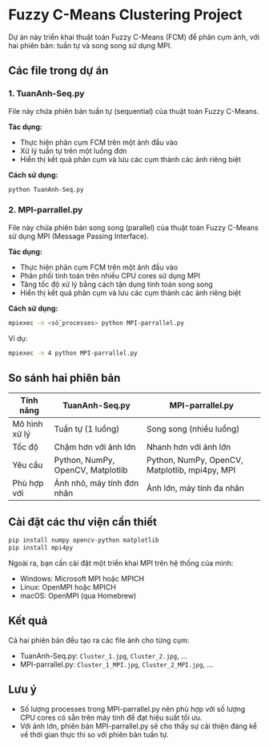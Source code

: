 # Fuzzy C-Means Clustering Project

Dự án này triển khai thuật toán Fuzzy C-Means (FCM) để phân cụm ảnh, với hai phiên bản: tuần tự và song song sử dụng MPI.

## Các file trong dự án

### 1. TuanAnh-Seq.py
File này chứa phiên bản tuần tự (sequential) của thuật toán Fuzzy C-Means.

**Tác dụng:**
- Thực hiện phân cụm FCM trên một ảnh đầu vào
- Xử lý tuần tự trên một luồng đơn
- Hiển thị kết quả phân cụm và lưu các cụm thành các ảnh riêng biệt

**Cách sử dụng:**
```bash
python TuanAnh-Seq.py
```

### 2. MPI-parrallel.py
File này chứa phiên bản song song (parallel) của thuật toán Fuzzy C-Means sử dụng MPI (Message Passing Interface).

**Tác dụng:**
- Thực hiện phân cụm FCM trên một ảnh đầu vào
- Phân phối tính toán trên nhiều CPU cores sử dụng MPI
- Tăng tốc độ xử lý bằng cách tận dụng tính toán song song
- Hiển thị kết quả phân cụm và lưu các cụm thành các ảnh riêng biệt

**Cách sử dụng:**
```bash
mpiexec -n <số_processes> python MPI-parrallel.py 
```

Ví dụ:
```bash
mpiexec -n 4 python MPI-parrallel.py
```

## So sánh hai phiên bản

| Tính năng | TuanAnh-Seq.py | MPI-parrallel.py |
|-----------|----------------|------------------|
| Mô hình xử lý | Tuần tự (1 luồng) | Song song (nhiều luồng) |
| Tốc độ | Chậm hơn với ảnh lớn | Nhanh hơn với ảnh lớn |
| Yêu cầu | Python, NumPy, OpenCV, Matplotlib | Python, NumPy, OpenCV, Matplotlib, mpi4py, MPI |
| Phù hợp với | Ảnh nhỏ, máy tính đơn nhân | Ảnh lớn, máy tính đa nhân |

## Cài đặt các thư viện cần thiết

```bash
pip install numpy opencv-python matplotlib
pip install mpi4py
```

Ngoài ra, bạn cần cài đặt một triển khai MPI trên hệ thống của mình:
- Windows: Microsoft MPI hoặc MPICH
- Linux: OpenMPI hoặc MPICH
- macOS: OpenMPI (qua Homebrew)

## Kết quả

Cả hai phiên bản đều tạo ra các file ảnh cho từng cụm:
- TuanAnh-Seq.py: `Cluster_1.jpg`, `Cluster_2.jpg`, ...
- MPI-parrallel.py: `Cluster_1_MPI.jpg`, `Cluster_2_MPI.jpg`, ...

## Lưu ý

- Số lượng processes trong MPI-parrallel.py nên phù hợp với số lượng CPU cores có sẵn trên máy tính để đạt hiệu suất tối ưu.
- Với ảnh lớn, phiên bản MPI-parrallel.py sẽ cho thấy sự cải thiện đáng kể về thời gian thực thi so với phiên bản tuần tự.
